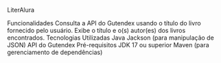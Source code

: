 LiterAlura

Funcionalidades
Consulta a API do Gutendex usando o título do livro fornecido pelo usuário.
Exibe o título e o(s) autor(es) dos livros encontrados.
Tecnologias Utilizadas
Java
Jackson (para manipulação de JSON)
API do Gutendex
Pré-requisitos
JDK 17 ou superior
Maven (para gerenciamento de dependências)
